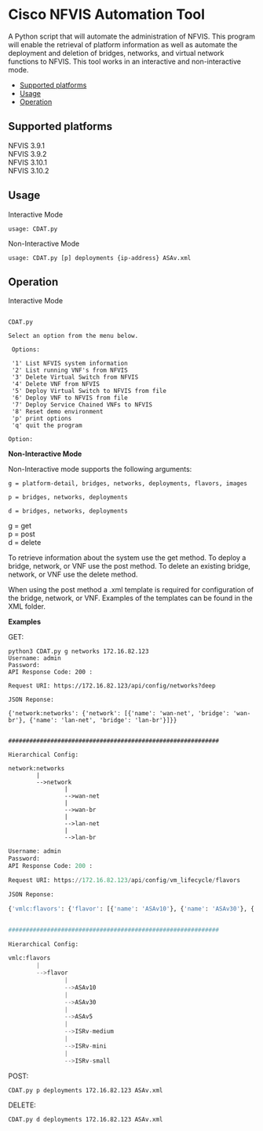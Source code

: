 # Cisco NFVIS Automation Tool
A Python script that will automate the administration of NFVIS. 
This program will enable the retrieval of platform information 
as well as automate the deployment and deletion of bridges, networks,
and virtual network functions to NFVIS. This tool works in an interactive
and non-interactive mode.

  * [Supported platforms](#supported-platforms)
  * [Usage](#usage)
  * [Operation](#operation)

## Supported platforms
NFVIS 3.9.1\
NFVIS 3.9.2\
NFVIS 3.10.1\
NFVIS 3.10.2

## Usage

Interactive Mode

```
usage: CDAT.py
```

Non-Interactive Mode

```
usage: CDAT.py [p] deployments {ip-address} ASAv.xml
```

## Operation

Interactive Mode

```

CDAT.py

Select an option from the menu below. 

 Options: 

 '1' List NFVIS system information
 '2' List running VNF's from NFVIS
 '3' Delete Virtual Switch from NFVIS
 '4' Delete VNF from NFVIS
 '5' Deploy Virtual Switch to NFVIS from file
 '6' Deploy VNF to NFVIS from file
 '7' Deploy Service Chained VNFs to NFVIS
 '8' Reset demo environment
 'p' print options
 'q' quit the program

Option: 
```


**Non-Interactive Mode**

Non-Interactive mode supports the following arguments:
```
g = platform-detail, bridges, networks, deployments, flavors, images

p = bridges, networks, deployments
	
d = bridges, networks, deployments
```
g = get\
p = post\
d = delete

To retrieve information about the system use the get method. 
To deploy a bridge, network, or VNF use the post method. 
To delete an existing bridge, network, or VNF use the delete method.

When using the post method a .xml template is required for configuration
of the bridge, network, or VNF. Examples of the templates can be found
in the XML folder.

**Examples**

GET:
```
python3 CDAT.py g networks 172.16.82.123
Username: admin
Password: 
API Response Code: 200 :

Request URI: https://172.16.82.123/api/config/networks?deep

JSON Reponse:

{'network:networks': {'network': [{'name': 'wan-net', 'bridge': 'wan-br'}, {'name': 'lan-net', 'bridge': 'lan-br'}]}}


############################################################

Hierarchical Config:

network:networks
        |
        -->network
                |
                -->wan-net
                |
                -->wan-br
                |
                -->lan-net
                |
                -->lan-br

```

```CDAT.py g flavors 172.16.82.123
Username: admin
Password: 
API Response Code: 200 :

Request URI: https://172.16.82.123/api/config/vm_lifecycle/flavors

JSON Reponse:

{'vmlc:flavors': {'flavor': [{'name': 'ASAv10'}, {'name': 'ASAv30'}, {'name': 'ASAv5'}, {'name': 'ISRv-medium'}, {'name': 'ISRv-mini'}, {'name': 'ISRv-small'}]}}


############################################################

Hierarchical Config:

vmlc:flavors
        |
        -->flavor
                |
                -->ASAv10
                |
                -->ASAv30
                |
                -->ASAv5
                |
                -->ISRv-medium
                |
                -->ISRv-mini
                |
                -->ISRv-small
```
POST:
```
CDAT.py p deployments 172.16.82.123 ASAv.xml
```
DELETE:
```
CDAT.py d deployments 172.16.82.123 ASAv.xml
```
